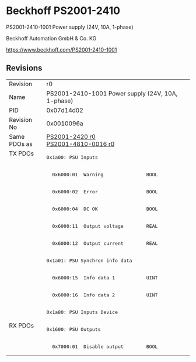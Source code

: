 # Beckhoff PS2001-2410

PS2001-2410-1001 Power supply (24V, 10A, 1-phase)

Beckhoff Automation GmbH & Co. KG

https://www.beckhoff.com/PS2001-2410-1001

## Revisions
<table>
<tr >
<td>Revision</td>
<td>r0</td>
</tr>
<tr >
<td>Name</td>
<td>PS2001-2410-1001 Power supply (24V, 10A, 1-phase)</td>
</tr>
<tr >
<td>PID</td>
<td>0x07d14d02</td>
</tr>
<tr >
<td>Revision No</td>
<td>0x0010096a</td>
</tr>
<tr >
<td>Same PDOs as</td>
<td><a href="PS2001-2420">PS2001-2420 r0</a><br/><a href="PS2001-4810-0016">PS2001-4810-0016 r0</a></td>
</tr>
<tr class="txpdo pdosection">
<td rowspan=10 valign=top>TX PDOs</td>
<td><pre>0x1a00: PSU Inputs</pre></td>
<td></td>
</tr>
<tr class="txpdo">
<td><pre>  0x6000:01  Warning               BOOL</pre></td>
</tr>
<tr class="txpdo">
<td><pre>  0x6000:02  Error                 BOOL</pre></td>
</tr>
<tr class="txpdo">
<td><pre>  0x6000:04  DC OK                 BOOL</pre></td>
</tr>
<tr class="txpdo">
<td><pre>  0x6000:11  Output voltage        REAL</pre></td>
</tr>
<tr class="txpdo">
<td><pre>  0x6000:12  Output current        REAL</pre></td>
</tr>
<tr class="txpdo pdosection">
<td><pre>0x1a01: PSU Synchron info data</pre></td>
</tr>
<tr class="txpdo">
<td><pre>  0x6000:15  Info data 1           UINT</pre></td>
</tr>
<tr class="txpdo">
<td><pre>  0x6000:16  Info data 2           UINT</pre></td>
</tr>
<tr class="txpdo pdosection">
<td><pre>0x1a80: PSU Inputs Device</pre></td>
</tr>
<tr class="rxpdo pdosection">
<td rowspan=2 valign=top>RX PDOs</td>
<td><pre>0x1600: PSU Outputs</pre></td>
<td></td>
</tr>
<tr class="rxpdo">
<td><pre>  0x7000:01  Disable output        BOOL</pre></td>
</tr>
</table>
